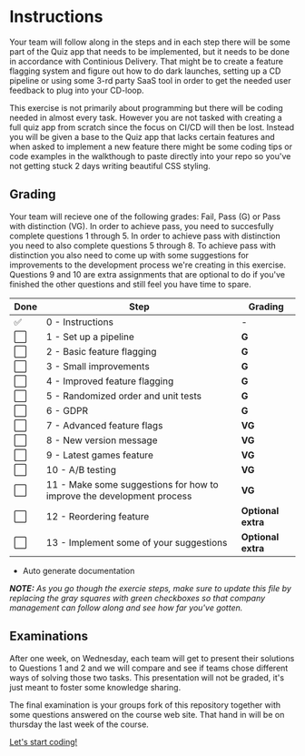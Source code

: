 # Instructions
Your team will follow along in the steps and in each step there will be some part of the Quiz app that needs to be implemented, but it needs to be done in accordance with Continious Delivery. That might be to create a feature flagging system and figure out how to do dark launches, setting up a CD pipeline or using some 3-rd party SaaS tool in order to get the needed user feedback to plug into your CD-loop.

This exercise is not primarily about programming but there will be coding needed in almost every task. However you are not tasked with creating a full quiz app from scratch since the focus on CI/CD will then be lost. Instead you will be given a base to the Quiz app that lacks certain features and when asked to implement a new feature there might be some coding tips or code examples in the walkthough to paste directly into your repo so you've not getting stuck 2 days writing beautiful CSS styling.

## Grading
Your team will recieve one of the following grades: Fail, Pass (G) or Pass with distinction (VG). In order to achieve pass, you need to succesfully complete questions 1 through 5. In order to achieve pass with distinction you need to also complete questions 5 through 8. To achieve pass with distinction you also need to come up with some suggestions for improvements to the development process we're creating in this exercise. Questions 9 and 10 are extra assignments that are optional to do if you've finished the other questions and still feel you have time to spare.

Done | Step | Grading
--- | --- | ---
✅ | 0 - Instructions | -
⬜ | 1 - Set up a pipeline | **G**
⬜ | 2 - Basic feature flagging | **G**
⬜ | 3 - Small improvements | **G**
⬜ | 4 - Improved feature flagging | **G**
⬜ | 5 - Randomized order and unit tests | **G**
⬜ | 6 - GDPR | **G**
⬜ | 7 - Advanced feature flags | **VG**
⬜ | 8 - New version message | **VG**
⬜ | 9 - Latest games feature | **VG**
⬜ | 10 - A/B testing | **VG**
⬜ | 11 - Make some suggestions for how to improve the development process | **VG**
⬜ | 12 - Reordering feature | **Optional extra**
⬜ | 13 - Implement some of your suggestions | **Optional extra**

- Auto generate documentation

***NOTE:** As you go though the exercie steps, make sure to update this file by replacing the gray squares with green checkboxes so that company management can follow along and see how far you've gotten.*



## Examinations
After one week, on Wednesday, each team will get to present their solutions to Questions 1 and 2 and we will compare and see if teams chose different ways of solving those two tasks. This presentation will not be graded, it's just meant to foster some knowledge sharing.

The final examination is your groups fork of this repository together with some questions answered on the course web site. That hand in will be on thursday the last week of the course.


[Let's start coding!](walkthrough/1-pipeline)
